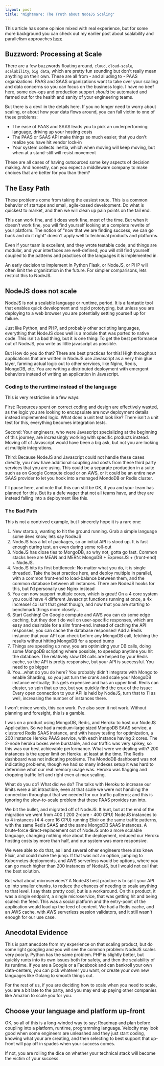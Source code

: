```yaml
---
layout: post
title: "Nightmare: The Truth about NodeJS Scaling" 
---
```


This article has some opinion mixed with real experience, but for some more background you can check out my earlier post about scalability and parallelism approaches [here](https://mjheilmann.github.io/2020/12/06/Concurrency-Models.html)

## Buzzword: Processing at Scale

There are a few buzzwords floating around, `cloud`, `cloud-scale`, `scalability`, `big data`, which are pretty fun sounding but don't really mean anything on their own.  These are all from - and alluding to - PAAS organizations.  PAAS and SAAS organizations want to take over your scaling and data concerns so you can focus on the business logic.  I have no beef here, some dev-ops and production support _should_ be automated and farmed out for the health and sanity of your engineering teams.

But there is a devil in the details here.  If you no longer need to worry about scaling, or about how your data flows around, you can fall victim to one of these problems:

- The ease of PAAS and SAAS leads you to pick an underperforming language, driving up your hosting costs
- The PAAS or SAAS API make things so much easier, that you don't realize you have hit vendor lock-in
- Your system collects inertia, which when moving will keep moving, but when at a stand-still will resist movement

These are all cases of having outsourced some key aspects of decision making.  And honestly, can you expect a middleware company to make choices that are better for you than them?

## The Easy Path

These problems come from taking the easiest route.  This is a common behavior of startups and small, agile-based development.  Do what is quickest to market, and then we will clean up pain points on the tail end.

This can work fine, and it does work fine, most of the time.  But when it doesn't work fine, you will find yourself looking at a complete rewrite of your platform.  The notion of "now that we are finding success, we can go back and do it right" doesn't apply well to technical products and platforms.

Even if your team is excellent, and they wrote testable code, and things are modular, and your interfaces are well-defined, you will still find yourself coupled to the patterns and practices of the languages it is implemented in.

An early decision to implement in Python Flask, or NodeJS, or PHP will often limit the organization in the future.  For simpler comparisons, lets restrict this to NodeJS.

## NodeJS does not scale

NodeJS is not a scalable language or runtime, period.  It is a fantastic tool that enables quick development and rapid prototyping, but unless you are deploying to a web browser you are potentially setting yourself up for failure.

Just like Python, and PHP, and probably other scripting languages, everything that NodeJS does well is a module that was ported to native code.  This isn't a bad thing, but it is one thing:  To get the best performance out of NodeJS, you write as little javascript as possible.

But How do you do that?  There are best practices for this!  High throughput applications that are written in NodeJS use Javascript as a very thin glue layer, farming actual logic out to other services, like Nginx, Redis, MongoDB, etc.  You are writing a distributed deployment with emergent behaviors instead of writing an application in Javascript.

### Coding to the runtime instead of the language

This is very restrictive in a few ways:

First: Resources spent on correct coding and design are effectively wasted, as the logic you are looking to encapsulate are now deployment details instead implemented logic.  What does a unit test look like?  There isn't a unit test for this, everything becomes integration tests.

Second: Your engineers, who were Javascript specializing at the beginning of this journey, are increasingly working with specific products instead.  Moving off of Javascript would have been a big ask, but not you are looking at multiple integrations.

Third:  Because NodeJS and Javascript could not handle these cases directly, you now have additional coupling and costs from these third party services that you are using.  This could be a separate production in a suite such as on Google Compute cloud or on AWS, or it could be an entire new SAAS provider to let you hook into a managed MondoDB or Redis cluster.

I'll pause here, and note that this can still be OK, if you and your team has planned for this.  But its a dafe wager that not all teams have, and they are instead falling into a deployment like this.

### The Bad Path

This is not a contrived example, but I sincerely hope it is a rare one:

1. New startup, wanting to hit the ground running.  Grab a simple language some devs know, lets say NodeJS
1. NodeJS has a lot of packages, so an initial API is stood up.  It is fast enough during test, an even during some roll-out
1. NodeJS has close ties to MongoDB, so why not, gotta go fast.  Common stacks here are MEAN and MERN:  MongoDB + ExpressJS + (front-end) + NodeJS.
1. NodeJS hits its first bottleneck: No matter what you do, it is single threaded.  Take the best practice here, and deploy multiple in parallel, with a common front-end to load-balance between them, and the common database between all instances.  There are NodeJS hooks for this, but I'd personally use Nginx instead
1. You can now support multiple cores, which is great!  On a 4 core system you could have 4 different Javascript functions running at once, a 4x increase!  4x isn't that great though, and now that you are starting to benchmark things more closely...
1. Start Caching!  On Google compute and AWS you can do some edge caching, but they don't do well on user-specific responses, which are easy and desirable for a slim front-end.  Instead of caching the API responses, you can cache the database responses!  Add a Redis instance that your API can check before any MongoDB call, fetching the results without hitting MongoDB for a speed bump
1. Things are speeding up now, you are optimizing your DB calls, doing some MongoDB scripting where possible, to speedup anytime you hit the database.  The relatively slow DB calls are helped by your Redis cache, so the API is pretty responsive, but your API is successful.  You need to go bigger
1. You...what do you do here?  You probably didn't integrate with Mongo to enable Sharding, so you just turn the crank and scale your MongoDB instance vertically; this gets expensive and has an upper limit.  Redis can cluster, so spin that up too, but you quickly find the crux of the issue: Every open connection to your API is held by NodeJS, turn that to 11 as well, increasing the number of instances there.

I won't mince words, this can work.  I've also seen it not work.  Without planning and foresight, this is a gamble.

I was on a product using MongoDB, Redis, and Heroku to host our NodeJS Application.  So we had a medium-large sized MongoDB SAAS service, a clustered Redis SAAS instance, and with heavy testing for optimization, a 200 instance Heroku PAAS service, with each instance having 2 cores.  The 2-node heroku boxes were burstable, and our traffic was very spikey, so this was our best achievable performance.  What were we dealing with?  200 instances is the upper limit on Heroku. at least at the time.  The Redis dashboard was not indicating problems.  The MondoDB dashboard was not indicating problems, though we had so many indexes setup it was hard to determine what our real memory usage was.  Heroku was flagging and dropping traffic left and right even at max scaling.

What do you do?  What did we do?  The talks with Heroku to increase our limits were a bit intractible, even at that scale we were not handling the connection throughput that we needed for our traffic patterns; and this is ignoring the slow-to-scale problem that these PAAS provides run into.

We bit the bullet, and migrated off of NodeJS.  It hurt, but at the end of the migration we went from 400 ( 200 2-core - 400 CPU) NodeJS instances to to 4 instances (4 4-core 16 CPU) running Elixir on the same traffic patterns, with the same Redis SAAS and the same MongoDB SAAS instances.  A brute-force direct-replacement out of NodeJS onto a more scalable language, changing nothing else about the deployment, reduced our Heroku hosting costs by more than half, and our system was more responsive.

We were able to do that, as I and several other engineers there also knew Elixir, and could make the jump.  If that was not an option, jumping to Kubernetes deployments, and AWS serverless would be options, where you can go much higher than 200 instances of NodeJS, but I would not call that the best solution.

But what about microservices?  A NodeJS best practice is to split your API up into smaller chunks, to reduce the chances of needing to scale anything to that level.  I say thats pretty cool, but is a workaround.  On this product, it was a single endpoint, a single microservice, that was getting hit and being scaled: the feed.  This was a social platform and the entry-point of the application would load up the feed of content.  We had a Redis cache, and an AWS cache, with AWS serverless session validators, and it still wasn't enough for our use case.

## Anecdotal Evidence

This is part anecdote from my experience on that scaling product, but do some light googling and you will see the common problem: NodeJS scales very poorly.  Python has the same problem.  PHP is slightly better, but quickly runts into its own issues both for safety, and then the scalability of its runtime.  If you are a Google or a Facebook and can bankroll your own data-centers, you can pick whatever you want, or create your own new languages like Golang to smooth things out.

For the rest of us, if you are deciding how to scale when you need to scale, you are a bit late to the party, and you may end up paying other companies like Amazon to scale you for you.

## Choose your language and platform up-front

OK, so all of this is a long-winded way to say: Roadmap and plan before coupling into a platform, runtime, programming language.  Velocity may look good when some engineers are unleashed and they just start coding, knowing what your are creating, and then selecting to best support that up-front will pay off in spades when your success comes.

If not, you are rolling the dice on whether your technical stack will become the victim of your success.
